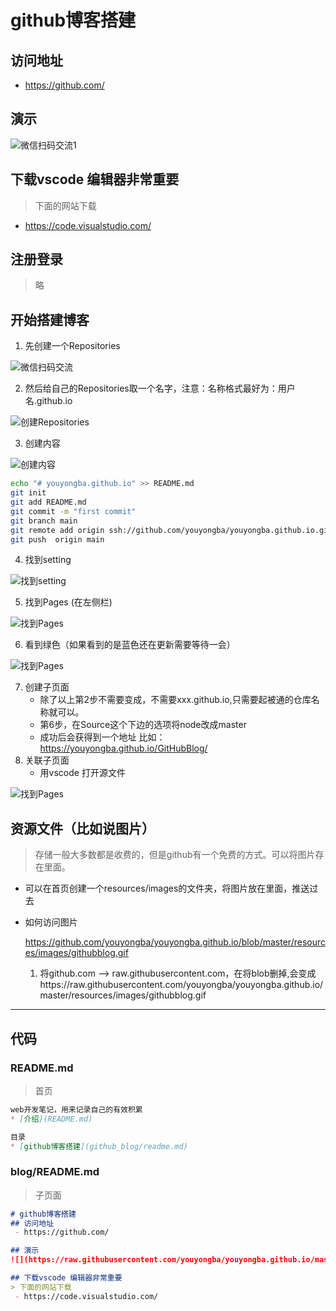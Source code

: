 # github博客搭建
## 访问地址
- https://github.com/


## 演示

![](https://raw.githubusercontent.com/youyongba/youyongba.github.io/master/resources/images/githubblog.gif '微信扫码交流1')



## 下载vscode 编辑器非常重要
> 下面的网站下载
- https://code.visualstudio.com/

## 注册登录
> 略

## 开始搭建博客

1. 先创建一个Repositories

![](https://youyongba.oss-cn-beijing.aliyuncs.com/图片/WX20220623-103507%402x.png?versionId=CAEQHhiBgIDY1tO5jBgiIGQyMmI4NGZiYjQ0ZjQ2NjI4NTNmOTU5OWVhY2Q0OTli '微信扫码交流')


2. 然后给自己的Repositories取一个名字，注意：名称格式最好为：用户名.github.io

![](https://youyongba.oss-cn-beijing.aliyuncs.com/图片/2.png?versionId=CAEQHhiBgMDI0Ye6jBgiIGViNzUxM2RiMDdiMjRjMTE5ODAzN2E5YjgxNmYyYTI5 '创建Repositories')

3. 创建内容


![](https://youyongba.oss-cn-beijing.aliyuncs.com/图片/3.png?versionId=CAEQHhiBgICz25K6jBgiIDhjZjY0MWFkZGYzNjQzNTZiOTA0ZDJlODZmNWU2MWQ0 '创建内容')


```bash
echo "# youyongba.github.io" >> README.md
git init
git add README.md
git commit -m "first commit"
git branch main
git remote add origin ssh://github.com/youyongba/youyongba.github.io.git
git push  origin main
```

4. 找到setting


![](https://youyongba.oss-cn-beijing.aliyuncs.com/图片/4.png?versionId=CAEQHhiBgMC75M26jBgiIDI0ZGQ1ZDE2Mjg1YzRlZDJhODhjZmJjZmNmNmQxMDNm '找到setting')

5. 找到Pages (在左侧栏)

![](https://youyongba.oss-cn-beijing.aliyuncs.com/图片/5.png?versionId=CAEQHhiBgMDssNq6jBgiIDUxYThiMDAxNzNlYzQ2OTA5ZDcxYjI2OTE2OTg4ZGRl '找到Pages')


6. 看到绿色（如果看到的是蓝色还在更新需要等待一会）


![](https://youyongba.oss-cn-beijing.aliyuncs.com/图片/6.png?versionId=CAEQHhiBgICP1uK6jBgiIGVjMDg1ZTkyZWNkYjRjY2VhYmY2MjNlYmRkMjY1NmVj '找到Pages')


7. 创建子页面
    - 除了以上第2步不需要变成，不需要xxx.github.io,只需要起被通的仓库名称就可以。
    - 第6步，在Source这个下边的选项将node改成master
    - 成功后会获得到一个地址 比如： https://youyongba.github.io/GitHubBlog/
8. 关联子页面
    - 用vscode 打开源文件


![](https://youyongba.oss-cn-beijing.aliyuncs.com/图片/7.png?versionId=CAEQHhiBgIDJ3ou7jBgiIDRmZTYzOTNmZGI4ZDRiM2FiMWVjYmJkZGM1NzIzYmYz '找到Pages')


## 资源文件（比如说图片）
> 存储一般大多数都是收费的，但是github有一个免费的方式。可以将图片存在里面。

- 可以在首页创建一个resources/images的文件夹，将图片放在里面，推送过去

-  如何访问图片

    https://github.com/youyongba/youyongba.github.io/blob/master/resources/images/githubblog.gif
    
    1. 将github.com --> raw.githubusercontent.com，在将blob删掉,会变成https://raw.githubusercontent.com/youyongba/youyongba.github.io/master/resources/images/githubblog.gif

---        
## 代码
### README.md
> 首页

```md
web开发笔记，用来记录自己的有效积累
* [介绍](README.md)

目录
* [github博客搭建](github_blog/readme.md)
```

### blog/README.md
> 子页面

```markdown
# github博客搭建
## 访问地址
 - https://github.com/

## 演示
![](https://raw.githubusercontent.com/youyongba/youyongba.github.io/master/resources/images/githubblog.gif '微信扫码交流1')

## 下载vscode 编辑器非常重要
> 下面的网站下载
 - https://code.visualstudio.com/
```






